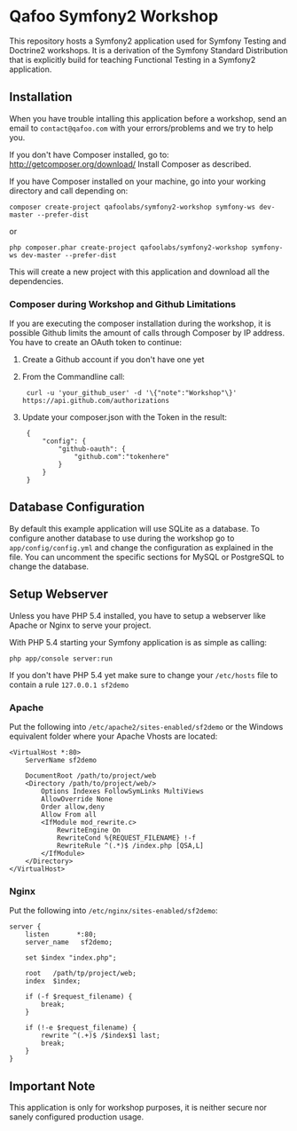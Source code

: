 # Qafoo Symfony2 Workshop

This repository hosts a Symfony2 application used for Symfony Testing and
Doctrine2 workshops.  It is a derivation of the Symfony Standard Distribution
that is explicitly build for teaching Functional Testing in a Symfony2 application.

## Installation

When you have trouble intalling this application before a workshop, send 
an email to ``contact@qafoo.com`` with your errors/problems and we try to help you.

If you don't have Composer installed, go to: http://getcomposer.org/download/
Install Composer as described.

If you have Composer installed on your machine, go into your working directory
and call depending on:

    composer create-project qafoolabs/symfony2-workshop symfony-ws dev-master --prefer-dist

or

    php composer.phar create-project qafoolabs/symfony2-workshop symfony-ws dev-master --prefer-dist

This will create a new project with this application and download all the dependencies.

### Composer during Workshop and Github Limitations

If you are executing the composer installation during the workshop, it is
possible Github limits the amount of calls through Composer by IP address. You have to create
an OAuth token to continue:

1. Create a Github account if you don't have one yet
2. From the Commandline call:

        curl -u 'your_github_user' -d '\{"note":"Workshop"\}' https://api.github.com/authorizations

3. Update your composer.json with the Token in the result:

        {
            "config": {
                "github-oauth": {
                    "github.com":"tokenhere"
                }
            }
        }

## Database Configuration

By default this example application will use SQLite as a database. To configure
another database to use during the workshop go to ``app/config/config.yml``
and change the configuration as explained in the file. You can uncomment
the specific sections for MySQL or PostgreSQL to change the database.

## Setup Webserver

Unless you have PHP 5.4 installed, you have to setup a webserver like
Apache or Nginx to serve your project.

With PHP 5.4 starting your Symfony application is as simple as calling:

    php app/console server:run

If you don't have PHP 5.4 yet make sure to change your `/etc/hosts`
file to contain a rule `127.0.0.1 sf2demo`

### Apache

Put the following into `/etc/apache2/sites-enabled/sf2demo` or
the Windows equivalent folder where your Apache Vhosts are located:

    <VirtualHost *:80>
        ServerName sf2demo

        DocumentRoot /path/to/project/web
        <Directory /path/to/project/web/>
            Options Indexes FollowSymLinks MultiViews
            AllowOverride None
            Order allow,deny
            Allow From all
            <IfModule mod_rewrite.c>
                RewriteEngine On
                RewriteCond %{REQUEST_FILENAME} !-f
                RewriteRule ^(.*)$ /index.php [QSA,L]
            </IfModule>
        </Directory>
    </VirtualHost>

### Nginx

Put the following into `/etc/nginx/sites-enabled/sf2demo`:

    server {
        listen       *:80;
        server_name   sf2demo;

        set $index "index.php";

        root   /path/tp/project/web;
        index  $index;

        if (-f $request_filename) {
            break;
        }

        if (!-e $request_filename) {
            rewrite ^(.+)$ /$index$1 last;
            break;
        }
    }


## Important Note

This application is only for workshop purposes, it is neither secure nor sanely
configured production usage.

